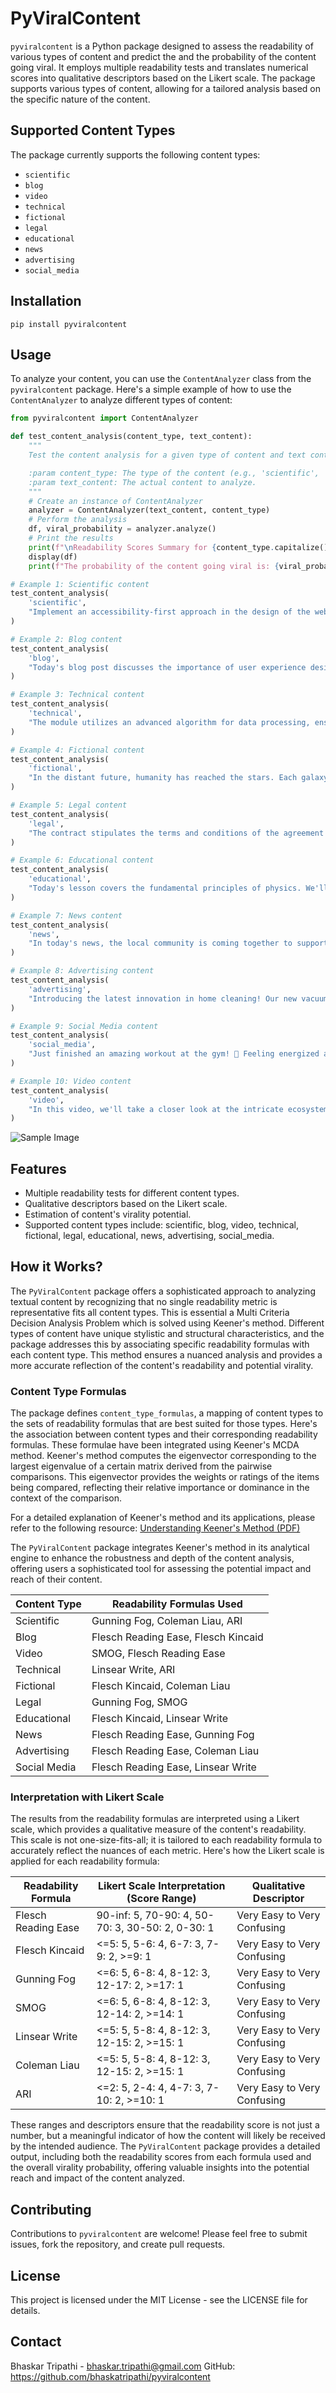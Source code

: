 # PyViralContent

`pyviralcontent` is a Python package designed to assess the readability of various types of content and predict the and the probability of the content going viral. It employs multiple readability tests and translates numerical scores into qualitative descriptors based on the Likert scale. The package supports various types of content, allowing for a tailored analysis based on the specific nature of the content.

## Supported Content Types

The package currently supports the following content types:

- `scientific`
- `blog`
- `video`
- `technical`
- `fictional`
- `legal`
- `educational`
- `news`
- `advertising`
- `social_media`

## Installation

```
pip install pyviralcontent
```

## Usage
To analyze your content, you can use the `ContentAnalyzer` class from the `pyviralcontent` package. Here's a simple example of how to use the `ContentAnalyzer` to analyze different types of content:


```python
from pyviralcontent import ContentAnalyzer

def test_content_analysis(content_type, text_content):
    """
    Test the content analysis for a given type of content and text content.

    :param content_type: The type of the content (e.g., 'scientific', 'blog', etc.).
    :param text_content: The actual content to analyze.
    """
    # Create an instance of ContentAnalyzer
    analyzer = ContentAnalyzer(text_content, content_type)
    # Perform the analysis
    df, viral_probability = analyzer.analyze()
    # Print the results
    print(f"\nReadability Scores Summary for {content_type.capitalize()} Content:")
    display(df)
    print(f"The probability of the content going viral is: {viral_probability * 100:.2f}%")

# Example 1: Scientific content
test_content_analysis(
    'scientific',
    "Implement an accessibility-first approach in the design of the website. This includes: • High-contrast visuals for low-vision users. • Text-to-speech functionality for all text, including product descriptions and checkout processes.• Easy keyboard navigation for those unable to use a mouse."
)

# Example 2: Blog content
test_content_analysis(
    'blog',
    "Today's blog post discusses the importance of user experience design. A good design ensures that users find joy and satisfaction in the interaction with the product, making it an essential aspect of product development."
)

# Example 3: Technical content
test_content_analysis(
    'technical',
    "The module utilizes an advanced algorithm for data processing, ensuring high performance and reliability. It's optimized for multi-threaded environments, offering significant improvements in processing speed and efficiency."
)

# Example 4: Fictional content
test_content_analysis(
    'fictional',
    "In the distant future, humanity has reached the stars. Each galaxy is a new frontier, and every planet a new adventure. Join our heroes as they navigate through cosmic dangers and discover the mysteries of the universe."
)

# Example 5: Legal content
test_content_analysis(
    'legal',
    "The contract stipulates the terms and conditions of the agreement and is legally binding to both parties involved. It outlines the responsibilities, duties, and liabilities in clear, unambiguous language to prevent any misunderstandings."
)

# Example 6: Educational content
test_content_analysis(
    'educational',
    "Today's lesson covers the fundamental principles of physics. We'll explore Newton's laws of motion, the concept of gravity, and the principles of energy and momentum. Each concept will be demonstrated with real-life examples and interactive experiments."
)

# Example 7: News content
test_content_analysis(
    'news',
    "In today's news, the local community is coming together to support the annual food drive. Last year's drive helped over a thousand families, and this year the organizers hope to double that number with the help of generous donations and volunteer work."
)

# Example 8: Advertising content
test_content_analysis(
    'advertising',
    "Introducing the latest innovation in home cleaning! Our new vacuum cleaner is equipped with advanced technology to clean your home efficiently and effortlessly. Say goodbye to dust and hello to spotless floors!"
)

# Example 9: Social Media content
test_content_analysis(
    'social_media',
    "Just finished an amazing workout at the gym! 💪 Feeling energized and ready to take on the day. Remember, a healthy lifestyle is not just a goal, it's a way of living. #FitnessGoals #HealthyLiving"
)

# Example 10: Video content
test_content_analysis(
    'video',
    "In this video, we'll take a closer look at the intricate ecosystem of the Amazon rainforest. Discover the diverse species that call it home, and learn about the critical role it plays in our planet's climate system."
)
```
![Sample Image](https://github.com/bhaskatripathi/pyviralcontent/blob/main/Sample.JPG?raw=true)


## Features

- Multiple readability tests for different content types.
- Qualitative descriptors based on the Likert scale.
- Estimation of content's virality potential.
- Supported content types include: scientific, blog, video, technical, fictional, legal, educational, news, advertising, social_media.

## How it Works?

The `PyViralContent` package offers a sophisticated approach to analyzing textual content by recognizing that no single readability metric is representative fits all content types. This is essential a Multi Criteria Decision Analysis Problem which is solved using Keener's method. Different types of content have unique stylistic and structural characteristics, and the package addresses this by associating specific readability formulas with each content type. This method ensures a nuanced analysis and provides a more accurate reflection of the content's readability and potential virality.

### Content Type Formulas

The package defines `content_type_formulas`, a mapping of content types to the sets of readability formulas that are best suited for those types. Here's the association between content types and their corresponding readability formulas. These formulae have been integrated using Keener's MCDA method. Keener's method computes the eigenvector corresponding to the largest eigenvalue of a certain matrix derived from the pairwise comparisons. This eigenvector provides the weights or ratings of the items being compared, reflecting their relative importance or dominance in the context of the comparison.

For a detailed explanation of Keener's method and its applications, please refer to the following resource:
[Understanding Keener's Method (PDF)](https://www.dcs.bbk.ac.uk/~ale/dsta+dsat/dsta+dsat-3/lm-ch3-keener.pdf)

The `PyViralContent` package integrates Keener's method in its analytical engine to enhance the robustness and depth of the content analysis, offering users a sophisticated tool for assessing the potential impact and reach of their content.

| Content Type  | Readability Formulas Used               |
|---------------|-----------------------------------------|
| Scientific    | Gunning Fog, Coleman Liau, ARI          |
| Blog          | Flesch Reading Ease, Flesch Kincaid     |
| Video         | SMOG, Flesch Reading Ease               |
| Technical     | Linsear Write, ARI                      |
| Fictional     | Flesch Kincaid, Coleman Liau            |
| Legal         | Gunning Fog, SMOG                       |
| Educational   | Flesch Kincaid, Linsear Write           |
| News          | Flesch Reading Ease, Gunning Fog        |
| Advertising   | Flesch Reading Ease, Coleman Liau       |
| Social Media  | Flesch Reading Ease, Linsear Write      |

### Interpretation with Likert Scale

The results from the readability formulas are interpreted using a Likert scale, which provides a qualitative measure of the content's readability. This scale is not one-size-fits-all; it is tailored to each readability formula to accurately reflect the nuances of each metric. Here's how the Likert scale is applied for each readability formula:

| Readability Formula     | Likert Scale Interpretation (Score Range)  | Qualitative Descriptor     |
|-------------------------|--------------------------------------------|----------------------------|
| Flesch Reading Ease     | 90-inf: 5, 70-90: 4, 50-70: 3, 30-50: 2, 0-30: 1 | Very Easy to Very Confusing |
| Flesch Kincaid          | <=5: 5, 5-6: 4, 6-7: 3, 7-9: 2, >=9: 1     | Very Easy to Very Confusing |
| Gunning Fog             | <=6: 5, 6-8: 4, 8-12: 3, 12-17: 2, >=17: 1 | Very Easy to Very Confusing |
| SMOG                    | <=6: 5, 6-8: 4, 8-12: 3, 12-14: 2, >=14: 1 | Very Easy to Very Confusing |
| Linsear Write           | <=5: 5, 5-8: 4, 8-12: 3, 12-15: 2, >=15: 1 | Very Easy to Very Confusing |
| Coleman Liau            | <=5: 5, 5-8: 4, 8-12: 3, 12-15: 2, >=15: 1 | Very Easy to Very Confusing |
| ARI                     | <=2: 5, 2-4: 4, 4-7: 3, 7-10: 2, >=10: 1   | Very Easy to Very Confusing |

These ranges and descriptors ensure that the readability score is not just a number, but a meaningful indicator of how the content will likely be received by the intended audience. The `PyViralContent` package provides a detailed output, including both the readability scores from each formula used and the overall virality probability, offering valuable insights into the potential reach and impact of the content analyzed.


## Contributing

Contributions to `pyviralcontent` are welcome! Please feel free to submit issues, fork the repository, and create pull requests.

## License

This project is licensed under the MIT License - see the LICENSE file for details.

## Contact

Bhaskar Tripathi - bhaskar.tripathi@gmail.com
GitHub: https://github.com/bhaskatripathi/pyviralcontent
